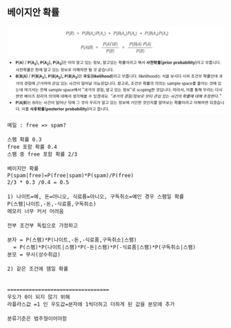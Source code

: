 ## 베이지안 확률



![image-20210316095619212](Baysian.assets/image-20210316095619212.png)

```ㄱ
메일 : free => spam?
  
스팸 확률 0.3
free 포함 확률 0.4
스팸 중 free 포함 확률 2/3

베이지안 확률
P(spam|free)=P(free|spam)*P(spam)/P(free)
2/3 * 0.3 /0.4 = 0.5

1) 나이트=예, 돈=아니오, 식료퓸=아니오, 구독취소=예인 경우 스팸일 확률
P(스팸|나이트,-돈,-식료품,구독쥐소)
메모리 너무 커서 어려움

전부 조건부 독립으로 가정하고

분자 = P(스팸)*P(나이트,-돈,-식료품,구독취소|스팸)
  = P(스팸)*P(나이트|스팸)*P(-돈|스팸)*P(-식료품|스팸)*P(구독취소|스팸)
분모 = 무시(상수취급)

2) 같은 조건에 햄일 확률


=================================
우도가 0이 되지 않기 위해
라플라스값 =1 인 우도값=분자에 1씩더하고 더하게 된 값을 분모에 추가

분류기준은 범주형이어야함
```

